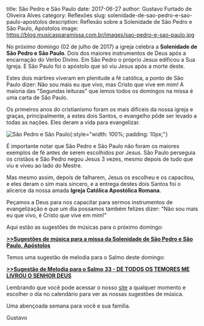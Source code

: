 title: São Pedro e São Paulo
date: 2017-06-27
author: Gustavo Furtado de Oliveira Alves
category: Reflexões
slug: solenidade-de-sao-pedro-e-sao-paulo-apostolos
description: Reflexão sobre a Solenidade de São Pedro e São Paulo, Apóstolos
image: https://blog.musicasparamissa.com.br/images/sao-pedro-e-sao-paulo.jpg

No próximo domingo (02 de julho de 2017) a igreja celebra a **Solenidade de São Pedro e São Paulo**.
Dois dos maiores instrumentos de Deus após a encarnação do Verbo Divino.
Em São Pedro o próprio Jesus edificou a Sua Igreja.
E São Paulo foi o apóstolo que só viu Jesus após a morte deste.

Estes dois mártires viveram em plenitude a fé católica,
a ponto de São Paulo dizer: Não sou mais eu que vivo, mas Cristo que vive em mim!
A maioria das "Segundas leituras" que lemos todos os domingos na missa é uma carta de São Paulo.

Os primeiros anos do cristianismo foram os mais difíceis da nossa igreja e graças,
principalmente, a estes dois Santos, o evangelho pôde ser levado a todas as nações.
Eles deram a vida para evangelizar.

![São Pedro e São Paulo](/images/sao-pedro-e-sao-paulo.jpg){:style="width: 100%; padding: 10px;"}

É importante notar que São Pedro e São Paulo não foram os maiores exemplos de fé
antes de serem escolhidos por Jesus.
São Paulo perseguia os cristãos e São Pedro negou Jesus 3 vezes,
mesmo depois de tudo que viu e viveu ao lado do Mestre.

Mas mesmo assim, depois de falharem, Jesus os escolheu e os capacitou,
e eles deram o sim mais sincero,
e a entrega destes dois Santos foi o alicerce da nossa amada **Igreja Católica Apostólica Romana**.

Peçamos a Deus para nos capacitar para sermos instrumentos de evangelização
e que um dia possamos também felizes dizer:
"Não sou mais eu que vivo, é Cristo que vive em mim!"

Aqui estão as sugestões de músicas para o próximo domingo:

[**>>Sugestões de música para a missa da Solenidade de São Pedro e São Paulo, Apóstolos**](http://musicasparamissa.com.br/sugestoes-para/solenidade-de-sao-pedro-e-sao-paulo-apostolos/)

Temos uma sugestão de melodia para o Salmo deste domingo:

[**>>Sugestão de Melodia para o Salmo 33 - DE TODOS OS TEMORES ME LIVROU O SENHOR DEUS**](http://musicasparamissa.com.br/musica/salmo-33/)

Lembrando que você pode acessar o nosso [site](http://musicasparamissa.com.br/) 
a qualquer momento e escolher o dia no calendário para ver as nossas sugestões de música.

Uma abençoada semana para você e sua família.

Gustavo

